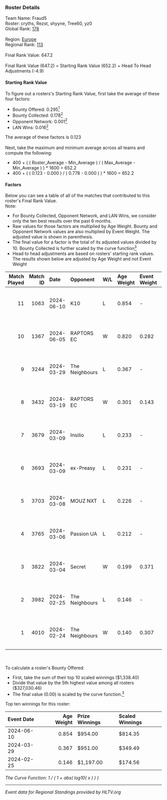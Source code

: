 ### Roster Details<br />
Team Name: Fraud5<br />
Roster: cryths, Rezst, shyyne, Tree60, yz0<br />
Global Rank: [178](../standings_global.md)<br />
<br />
Region: [Europe]( ../standings_europe.md)<br />
Regional Rank: [113]( ../standings_europe.md)<br />
<br />
Final Rank Value:  647.2<br />
<br />
Final Rank Value (647.2) = Starting Rank Value (652.2) + Head To Head Adjustments (-4.9)<br />

#### Starting Rank Value<br />
To figure out a rosters's Starting Rank Value, first take the average of these four factors:<br />
- Bounty Offered: 0.295[<sup>1</sup>](#table2)
- Bounty Collected: 0.178[<sup>2</sup>](#table1)
- Opponent Network: 0.001[<sup>2</sup>](#table1)
- LAN Wins: 0.016[<sup>2</sup>](#table1)

The average of these factors is 0.123<br />
<br />
Next, take the maximum and minimum average across all teams and compute the following:<br />
- 400 + ( ( Roster_Average - Min_Average ) / ( Max_Average - Min_Average ) ) * 1600 = 652.2
- 400 + ( ( 0.123 - 0.000 ) / ( 0.778 - 0.000 ) ) * 1600 = 652.2


#### Factors<br />
Below you can see a table of all of the matches that contributed to this roster's Final Rank Value.<br />
Note:<br />

- For Bounty Collected, Opponent Network, and LAN Wins, we consider only the ten best results over the past 6 months.
- Raw values for those factors are multiplied by Age Weight. Bounty and Opponent Network values are also multiplied by Event Weight. The adjusted value is shown in parenthesis.
- The final value for a factor is the total of its adjusted values divided by 10. Bounty Collected is further scaled by the curve function[<sup>3</sup>](#curveFunction)
- Head to head adjustments are based on rosters' starting rank values. The results shown below are adjusted by Age Weight and not Event Weight
<span id="table1"></span><br />


| Match Played | Match ID | Date       | Opponent       | W/L | Age Weight | Event Weight | Bounty Collected | Opponent Network | LAN Wins  | H2H Adj. | Roster                                |
| -: | -: | :- | :- | :- | :- | :- | :- | :- | :- | -: | :- |
|           11 |     1063 | 2024-06-10 | K10            | L   | 0.854      | -            | -                | -                | -         |   -11.37 | cryths, Rezst, shyyne, Tree60, yz0    |
|           10 |     1367 | 2024-06-05 | RAPTORS EC     | W   | 0.820      | 0.282        | 0.000 (0.000)    | 0.035 (0.008)    | 0 (0.000) |    10.90 | cryths, Rezst, shyyne, Tree60, yz0    |
|            9 |     3244 | 2024-03-29 | The Neighbours | L   | 0.367      | -            | -                | -                | -         |    -4.90 | Kisynergy, Rezst, shyyne, Tree60, yz0 |
|            8 |     3432 | 2024-03-19 | RAPTORS EC     | W   | 0.301      | 0.143        | 0.000 (0.000)    | 0.010 (0.000)    | 0 (0.000) |     2.68 | Kisynergy, Rezst, shyyne, Tree60, yz0 |
|            7 |     3679 | 2024-03-09 | Insilio        | L   | 0.233      | -            | -                | -                | -         |    -1.48 | Rezst, shyyne, SLY, Tree60, yz0       |
|            6 |     3693 | 2024-03-09 | ex-Preasy      | L   | 0.231      | -            | -                | -                | -         |    -2.18 | Rezst, shyyne, SLY, Tree60, yz0       |
|            5 |     3703 | 2024-03-08 | MOUZ NXT       | L   | 0.226      | -            | -                | -                | -         |    -0.67 | Rezst, shyyne, SLY, Tree60, yz0       |
|            4 |     3765 | 2024-03-06 | Passion UA     | L   | 0.212      | -            | -                | -                | -         |    -0.51 | Rezst, shyyne, SLY, Tree60, yz0       |
|            3 |     3822 | 2024-03-04 | Secret         | W   | 0.199      | 0.371        | 0.000 (0.000)    | 0.060 (0.004)    | 0 (0.000) |     2.20 | Rezst, shyyne, SLY, Tree60, yz0       |
|            2 |     3982 | 2024-02-25 | The Neighbours | L   | 0.146      | -            | -                | -                | -         |    -2.05 | Rezst, shyyne, SLY, Tree60, yz0       |
|            1 |     4010 | 2024-02-24 | The Neighbours | W   | 0.140      | 0.307        | 0.003 (0.000)    | 0.036 (0.002)    | 1 (0.140) |     2.46 | Rezst, shyyne, SLY, Tree60, yz0       |

<br />
<span id="table2"></span><br />
To calculate a roster's Bounty Offered:<br />

- First, take the sum of their top 10 scaled winnings ($1,338.40)
- Divide that value by the 5th highest value among all rosters ($327,030.46)
- The final value (0.00) is scaled by the curve function.[<sup>3</sup>](#curveFunction)

Top ten winnings for this roster:<br />

| Event Date | Age Weight | Prize Winnings | Scaled Winnings |
| :- | -: | :- | :- |
| 2024-06-10 |      0.854 | $954.00        | $814.35         |
| 2024-03-29 |      0.367 | $951.00        | $349.49         |
| 2024-02-25 |      0.146 | $1,197.00      | $174.56         |


<span id="curveFunction"></span>_The Curve Function: 1 / ( 1 + abs( log10( x ) ) )_<br />

---
_Event data for Regional Standings provided by HLTV.org_<br />
